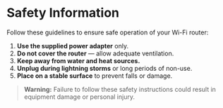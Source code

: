 # Safety Information

Follow these guidelines to ensure safe operation of your Wi-Fi router:

1. **Use the supplied power adapter** only.
2. **Do not cover the router** — allow adequate ventilation.
3. **Keep away from water and heat sources.**
4. **Unplug during lightning storms** or long periods of non-use.
5. **Place on a stable surface** to prevent falls or damage.

> **Warning:** Failure to follow these safety instructions could result in equipment damage or personal injury.

